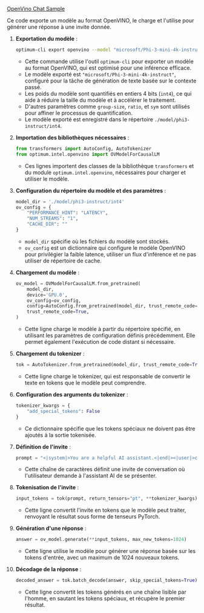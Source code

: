 [OpenVino Chat Sample](../../code/06.E2E/E2E_OpenVino_Chat_Phi3-instruct.ipynb)

Ce code exporte un modèle au format OpenVINO, le charge et l'utilise pour générer une réponse à une invite donnée.

1. **Exportation du modèle** :
   ```bash
   optimum-cli export openvino --model "microsoft/Phi-3-mini-4k-instruct" --task text-generation-with-past --weight-format int4 --group-size 128 --ratio 0.6 --sym --trust-remote-code ./model/phi3-instruct/int4
   ```
   - Cette commande utilise l'outil `optimum-cli` pour exporter un modèle au format OpenVINO, qui est optimisé pour une inférence efficace.
   - Le modèle exporté est `"microsoft/Phi-3-mini-4k-instruct"`, configuré pour la tâche de génération de texte basée sur le contexte passé.
   - Les poids du modèle sont quantifiés en entiers 4 bits (`int4`), ce qui aide à réduire la taille du modèle et à accélérer le traitement.
   - D'autres paramètres comme `group-size`, `ratio`, et `sym` sont utilisés pour affiner le processus de quantification.
   - Le modèle exporté est enregistré dans le répertoire `./model/phi3-instruct/int4`.

2. **Importation des bibliothèques nécessaires** :
   ```python
   from transformers import AutoConfig, AutoTokenizer
   from optimum.intel.openvino import OVModelForCausalLM
   ```
   - Ces lignes importent des classes de la bibliothèque `transformers` et du module `optimum.intel.openvino`, nécessaires pour charger et utiliser le modèle.

3. **Configuration du répertoire du modèle et des paramètres** :
   ```python
   model_dir = './model/phi3-instruct/int4'
   ov_config = {
       "PERFORMANCE_HINT": "LATENCY",
       "NUM_STREAMS": "1",
       "CACHE_DIR": ""
   }
   ```
   - `model_dir` spécifie où les fichiers du modèle sont stockés.
   - `ov_config` est un dictionnaire qui configure le modèle OpenVINO pour privilégier la faible latence, utiliser un flux d'inférence et ne pas utiliser de répertoire de cache.

4. **Chargement du modèle** :
   ```python
   ov_model = OVModelForCausalLM.from_pretrained(
       model_dir,
       device='GPU.0',
       ov_config=ov_config,
       config=AutoConfig.from_pretrained(model_dir, trust_remote_code=True),
       trust_remote_code=True,
   )
   ```
   - Cette ligne charge le modèle à partir du répertoire spécifié, en utilisant les paramètres de configuration définis précédemment. Elle permet également l'exécution de code distant si nécessaire.

5. **Chargement du tokenizer** :
   ```python
   tok = AutoTokenizer.from_pretrained(model_dir, trust_remote_code=True)
   ```
   - Cette ligne charge le tokenizer, qui est responsable de convertir le texte en tokens que le modèle peut comprendre.

6. **Configuration des arguments du tokenizer** :
   ```python
   tokenizer_kwargs = {
       "add_special_tokens": False
   }
   ```
   - Ce dictionnaire spécifie que les tokens spéciaux ne doivent pas être ajoutés à la sortie tokenisée.

7. **Définition de l'invite** :
   ```python
   prompt = "<|system|>You are a helpful AI assistant.<|end|><|user|>can you introduce yourself?<|end|><|assistant|>"
   ```
   - Cette chaîne de caractères définit une invite de conversation où l'utilisateur demande à l'assistant AI de se présenter.

8. **Tokenisation de l'invite** :
   ```python
   input_tokens = tok(prompt, return_tensors="pt", **tokenizer_kwargs)
   ```
   - Cette ligne convertit l'invite en tokens que le modèle peut traiter, renvoyant le résultat sous forme de tenseurs PyTorch.

9. **Génération d'une réponse** :
   ```python
   answer = ov_model.generate(**input_tokens, max_new_tokens=1024)
   ```
   - Cette ligne utilise le modèle pour générer une réponse basée sur les tokens d'entrée, avec un maximum de 1024 nouveaux tokens.

10. **Décodage de la réponse** :
    ```python
    decoded_answer = tok.batch_decode(answer, skip_special_tokens=True)[0]
    ```
    - Cette ligne convertit les tokens générés en une chaîne lisible par l'homme, en sautant les tokens spéciaux, et récupère le premier résultat.

